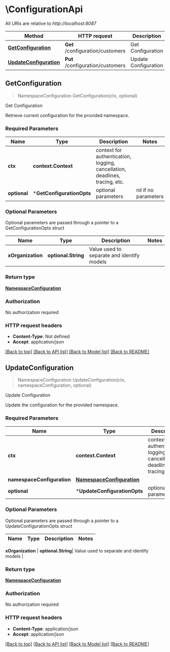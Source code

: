 # \ConfigurationApi

All URIs are relative to *http://localhost:8087*

Method | HTTP request | Description
------------- | ------------- | -------------
[**GetConfiguration**](ConfigurationApi.md#GetConfiguration) | **Get** /configuration/customers | Get Configuration
[**UpdateConfiguration**](ConfigurationApi.md#UpdateConfiguration) | **Put** /configuration/customers | Update Configuration



## GetConfiguration

> NamespaceConfiguration GetConfiguration(ctx, optional)

Get Configuration

Retrieve current configuration for the provided namespace.

### Required Parameters


Name | Type | Description  | Notes
------------- | ------------- | ------------- | -------------
**ctx** | **context.Context** | context for authentication, logging, cancellation, deadlines, tracing, etc.
 **optional** | ***GetConfigurationOpts** | optional parameters | nil if no parameters

### Optional Parameters

Optional parameters are passed through a pointer to a GetConfigurationOpts struct


Name | Type | Description  | Notes
------------- | ------------- | ------------- | -------------
 **xOrganization** | **optional.String**| Value used to separate and identify models | 

### Return type

[**NamespaceConfiguration**](NamespaceConfiguration.md)

### Authorization

No authorization required

### HTTP request headers

- **Content-Type**: Not defined
- **Accept**: application/json

[[Back to top]](#) [[Back to API list]](../README.md#documentation-for-api-endpoints)
[[Back to Model list]](../README.md#documentation-for-models)
[[Back to README]](../README.md)


## UpdateConfiguration

> NamespaceConfiguration UpdateConfiguration(ctx, namespaceConfiguration, optional)

Update Configuration

Update the configuration for the provided namespace.

### Required Parameters


Name | Type | Description  | Notes
------------- | ------------- | ------------- | -------------
**ctx** | **context.Context** | context for authentication, logging, cancellation, deadlines, tracing, etc.
**namespaceConfiguration** | [**NamespaceConfiguration**](NamespaceConfiguration.md)|  | 
 **optional** | ***UpdateConfigurationOpts** | optional parameters | nil if no parameters

### Optional Parameters

Optional parameters are passed through a pointer to a UpdateConfigurationOpts struct


Name | Type | Description  | Notes
------------- | ------------- | ------------- | -------------

 **xOrganization** | **optional.String**| Value used to separate and identify models | 

### Return type

[**NamespaceConfiguration**](NamespaceConfiguration.md)

### Authorization

No authorization required

### HTTP request headers

- **Content-Type**: application/json
- **Accept**: application/json

[[Back to top]](#) [[Back to API list]](../README.md#documentation-for-api-endpoints)
[[Back to Model list]](../README.md#documentation-for-models)
[[Back to README]](../README.md)

